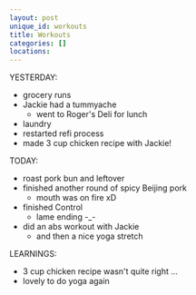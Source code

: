 ```yaml
---
layout: post
unique_id: workouts
title: Workouts
categories: []
locations: 
---
```


YESTERDAY:
* grocery runs
* Jackie had a tummyache
  * went to Roger's Deli for lunch
* laundry
* restarted refi process
* made 3 cup chicken recipe with Jackie!

TODAY:
* roast pork bun and leftover 
* finished another round of spicy Beijing pork
  * mouth was on fire xD
* finished Control
  * lame ending -_-
* did an abs workout with Jackie
  * and then a nice yoga stretch

LEARNINGS:
* 3 cup chicken recipe wasn't quite right ...
* lovely to do yoga again
